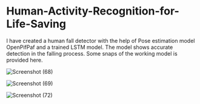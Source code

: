 # Human-Activity-Recognition-for-Life-Saving
I have created a human fall detector with the help of Pose estimation model OpenPifPaf and a trained LSTM model. The model shows accurate detection in the falling process. Some snaps of the working model is provided here.


![Screenshot (68)](https://github.com/user-attachments/assets/775f7f34-bc50-4ffb-ba15-69e5cb267221)

![Screenshot (69)](https://github.com/user-attachments/assets/5639f9f1-5be2-4401-aed4-d939061ad888)

![Screenshot (72)](https://github.com/user-attachments/assets/80d29a68-8999-4250-9d46-e312d06d8ceb)
